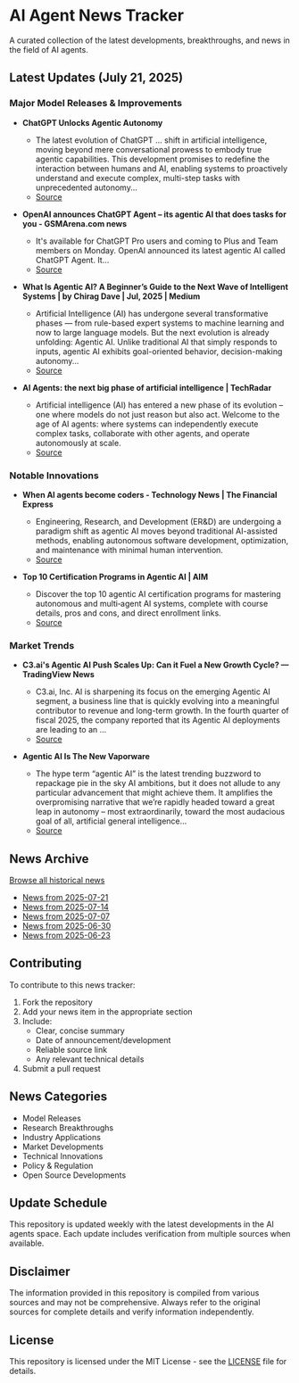 # AI Agent News Tracker

A curated collection of the latest developments, breakthroughs, and news in the field of AI agents.

## Latest Updates (July 21, 2025)


### Major Model Releases & Improvements

- **ChatGPT Unlocks Agentic Autonomy**
  - The latest evolution of ChatGPT ... shift in artificial intelligence, moving beyond mere conversational prowess to embody true agentic capabilities. This development promises to redefine the interaction between humans and AI, enabling systems to proactively understand and execute complex, multi-step tasks with unprecedented autonomy...
  - [Source](https://www.startuphub.ai/ai-news/artificial-intelligence/2025/chatgpt-unlocks-agentic-autonomy/)

- **OpenAI announces ChatGPT Agent – its agentic AI that does tasks for you - GSMArena.com news**
  - It's available for ChatGPT Pro users and coming to Plus and Team members on Monday. OpenAI announced its latest agentic AI called ChatGPT Agent. It...
  - [Source](https://www.gsmarena.com/openai_announces_chatgpt_agent__its_autonomous_ai_tool_that_does_tasks_for_you-news-68680.php)

- **What Is Agentic AI? A Beginner’s Guide to the Next Wave of Intelligent Systems | by Chirag Dave | Jul, 2025 | Medium**
  - Artificial Intelligence (AI) has undergone several transformative phases — from rule-based expert systems to machine learning and now to large language models. But the next evolution is already unfolding: Agentic AI. Unlike traditional AI that simply responds to inputs, agentic AI exhibits goal-oriented behavior, decision-making autonomy...
  - [Source](https://medium.com/@chirag.dave/what-is-agentic-ai-a-beginners-guide-to-the-next-wave-of-intelligent-systems-5dd045269b62)

- **AI Agents: the next big phase of artificial intelligence | TechRadar**
  - Artificial intelligence (AI) has entered a new phase of its evolution – one where models do not just reason but also act. Welcome to the age of AI agents: where systems can independently execute complex tasks, collaborate with other agents, and operate autonomously at scale.
  - [Source](https://www.techradar.com/pro/ai-agents-the-next-big-phase-of-artificial-intelligence)

### Notable Innovations

- **When AI agents become coders - Technology News | The Financial Express**
  - Engineering, Research, and Development (ER&D) are undergoing a paradigm shift as agentic AI moves beyond traditional AI-assisted methods, enabling autonomous software development, optimization, and maintenance with minimal human intervention.
  - [Source](https://financialexpress.com/life/technology/when-ai-agents-become-coders/3916947)

- **Top 10 Certification Programs in Agentic AI | AIM**
  - Discover the top 10 agentic AI certification programs for mastering autonomous and multi‑agent AI systems, complete with course details, pros and cons, and direct enrollment links.
  - [Source](https://analyticsindiamag.com/ai-features/top-10-certification-programs-in-agentic-ai/)

### Market Trends

- **C3.ai's Agentic AI Push Scales Up: Can it Fuel a New Growth Cycle? — TradingView News**
  - C3.ai, Inc. AI is sharpening its focus on the emerging Agentic AI segment, a business line that is quickly evolving into a meaningful contributor to revenue and long-term growth. In the fourth quarter of fiscal 2025, the company reported that its Agentic AI deployments are leading to an ...
  - [Source](https://www.tradingview.com/news/zacks:2ab0cdb0c094b:0-c3-ai-s-agentic-ai-push-scales-up-can-it-fuel-a-new-growth-cycle/)

- **Agentic AI Is The New Vaporware**
  - The hype term “agentic AI” is the latest trending buzzword to repackage pie in the sky AI ambitions, but it does not allude to any particular advancement that might achieve them. It amplifies the overpromising narrative that we’re rapidly headed toward a great leap in autonomy – most extraordinarily, toward the most audacious goal of all, artificial general intelligence...
  - [Source](https://www.forbes.com/sites/ericsiegel/2025/07/14/agentic-ai-is-the-new-vaporware/)

## News Archive

[Browse all historical news](./history/)

- [News from 2025-07-21](./history/2025-07-21_news.md)
- [News from 2025-07-14](./history/2025-07-14_news.md)
- [News from 2025-07-07](./history/2025-07-07_news.md)
- [News from 2025-06-30](./history/2025-06-30_news.md)
- [News from 2025-06-23](./history/2025-06-23_news.md)


## Contributing

To contribute to this news tracker:

1. Fork the repository
2. Add your news item in the appropriate section
3. Include:
   - Clear, concise summary
   - Date of announcement/development
   - Reliable source link
   - Any relevant technical details
4. Submit a pull request

## News Categories

- Model Releases
- Research Breakthroughs
- Industry Applications
- Market Developments
- Technical Innovations
- Policy & Regulation
- Open Source Developments

## Update Schedule

This repository is updated weekly with the latest developments in the AI agents space. Each update includes verification from multiple sources when available.

## Disclaimer

The information provided in this repository is compiled from various sources and may not be comprehensive. Always refer to the original sources for complete details and verify information independently.

## License

This repository is licensed under the MIT License - see the [LICENSE](LICENSE) file for details.
